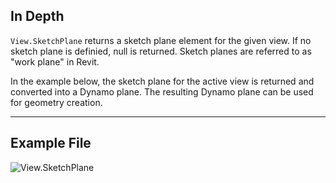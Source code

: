 ## In Depth
`View.SketchPlane` returns a sketch plane element for the given view. If no sketch plane is definied, null is returned. Sketch planes are referred to as "work plane" in Revit.

In the example below, the sketch plane for the active view is returned and converted into a Dynamo plane. The resulting Dynamo plane can be used for geometry creation.
___
## Example File

![View.SketchPlane](./Revit.Elements.Views.View.SketchPlane_img.jpg)
